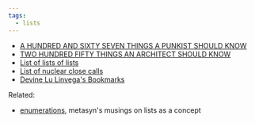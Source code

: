 ```yaml
---
tags:
  - lists
---
```

- [A HUNDRED AND SIXTY SEVEN THINGS A PUNKIST SHOULD KNOW](http://www.punk.ist/)
- [TWO HUNDRED FIFTY THINGS AN ARCHITECT SHOULD KNOW](https://www.readingdesign.org/250-things)
- [List of lists of lists](https://en.wikipedia.org/wiki/List_of_lists_of_lists)
- [List of nuclear close calls](https://en.wikipedia.org/wiki/List_of_nuclear_close_calls)
- [Devine Lu Linvega's Bookmarks](https://wiki.xxiivv.com/site/bookmarks.html)

Related:

- [enumerations](https://metasyn.pw/enumerations), metasyn's musings on lists as a concept